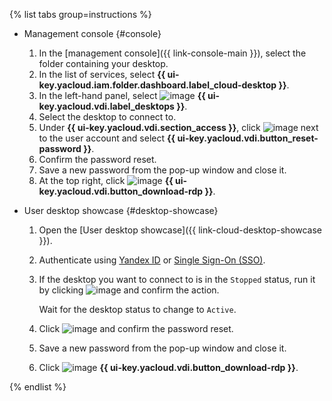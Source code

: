{% list tabs group=instructions %}

- Management console {#console}

   1. In the [management console]({{ link-console-main }}), select the folder containing your desktop.
   1. In the list of services, select **{{ ui-key.yacloud.iam.folder.dashboard.label_cloud-desktop }}**.
   1. In the left-hand panel, select ![image](../../_assets/console-icons/display.svg) **{{ ui-key.yacloud.vdi.label_desktops }}**.
   1. Select the desktop to connect to.
   1. Under **{{ ui-key.yacloud.vdi.section_access }}**, click ![image](../../_assets/console-icons/ellipsis.svg) next to the user account and select **{{ ui-key.yacloud.vdi.button_reset-password }}**.
   1. Confirm the password reset.
   1. Save a new password from the pop-up window and close it.
   1. At the top right, click ![image](../../_assets/console-icons/arrow-down-to-line.svg) **{{ ui-key.yacloud.vdi.button_download-rdp }}**.

- User desktop showcase {#desktop-showcase}

   1. Open the [User desktop showcase]({{ link-cloud-desktop-showcase }}).
   1. Authenticate using [Yandex ID](https://yandex.com/support/id/index.html) or [Single Sign-On (SSO)](../../organization/concepts/add-federation.md).
   1. If the desktop you want to connect to is in the `Stopped` status, run it by clicking ![image](../../_assets/console-icons/play.svg) and confirm the action.

      Wait for the desktop status to change to `Active`.
   1. Click ![image](../../_assets/console-icons/lock-open.svg) and confirm the password reset.
   1. Save a new password from the pop-up window and close it.
   1. Click ![image](../../_assets/console-icons/arrow-down-to-line.svg) **{{ ui-key.yacloud.vdi.button_download-rdp }}**.

{% endlist %}
